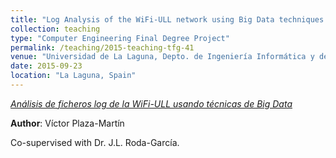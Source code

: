 ```yaml
---
title: "Log Analysis of the WiFi-ULL network using Big Data techniques [Final Degree Project supervised in 2015]"
collection: teaching
type: "Computer Engineering Final Degree Project"
permalink: /teaching/2015-teaching-tfg-41
venue: "Universidad de La Laguna, Depto. de Ingeniería Informática y de Sistemas"
date: 2015-09-23
location: "La Laguna, Spain"
---
```

*[Análisis de ficheros log de la WiFi-ULL usando técnicas de Big Data](https://riull.ull.es/xmlui/handle/915/1412)*

**Author**: Víctor Plaza-Martín

Co-supervised with Dr. J.L. Roda-García.